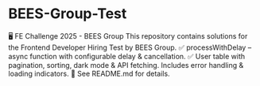 # BEES-Group-Test
🖥️ FE Challenge 2025 - BEES Group  This repository contains solutions for the Frontend Developer Hiring Test by BEES Group. ✅ processWithDelay – async function with configurable delay &amp; cancellation. ✅ User table with pagination, sorting, dark mode &amp; API fetching. Includes error handling &amp; loading indicators. 🚀 See README.md for details.

